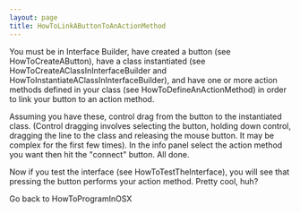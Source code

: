 ```yaml
---
layout: page
title: HowToLinkAButtonToAnActionMethod
---
```


You must be in Interface Builder, have created a button (see HowToCreateAButton), have a class instantiated (see HowToCreateAClassInInterfaceBuilder and HowToInstantiateAClassInInterfaceBuilder), and have one or more action methods defined in your class (see HowToDefineAnActionMethod) in order to link your button to an action method.

Assuming you have these, control drag from the button to the instantiated class. (Control dragging involves selecting the button, holding down control, dragging the line to the class and releasing the mouse button. It may be complex for the first few times). In the info panel select the action method you want then hit the "connect" button.  All done.

Now if you test the interface (see HowToTestTheInterface), you will see that pressing the button performs your action method.  Pretty cool, huh?

Go back to HowToProgramInOSX

